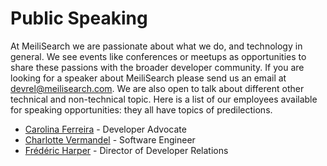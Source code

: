 # Public Speaking

At MeiliSearch we are passionate about what we do, and technology in general. We see events like conferences or meetups as opportunities to share these passions with the broader developer community. If you are looking for a speaker about MeiliSearch please send us an email at devrel@meilisearch.com. We are also open to talk about different other technical and non-technical topic. Here is a list of our employees available for speaking opportunities: they all have topics of predilections.

- [Carolina Ferreira](carolina.md) - Developer Advocate
- [Charlotte Vermandel](charlotte.md) - Software Engineer
- [Frédéric Harper](fred.md) - Director of Developer Relations
